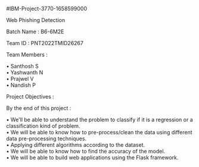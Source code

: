 #IBM-Project-3770-1658599000

Web Phishing Detection

Batch Name : B6-6M2E

Team ID : PNT2022TMID26267

Team Members :  

•	Santhosh S                                    
•	Yashwanth N                    
•	Prajwel V                   
•	Nandish P    

Project Objectives : 

By the end of this project :

•	We'll be able to understand the problem to classify if it is a regression or a classification kind of problem.     
•	We will be able to know how to pre-process/clean the data using different data pre-processing techniques.                
•	Applying different algorithms according to the dataset.                     
•	We will be able to know how to find the accuracy of the model.                                  
•	We will be able to build web applications using the Flask framework. 

